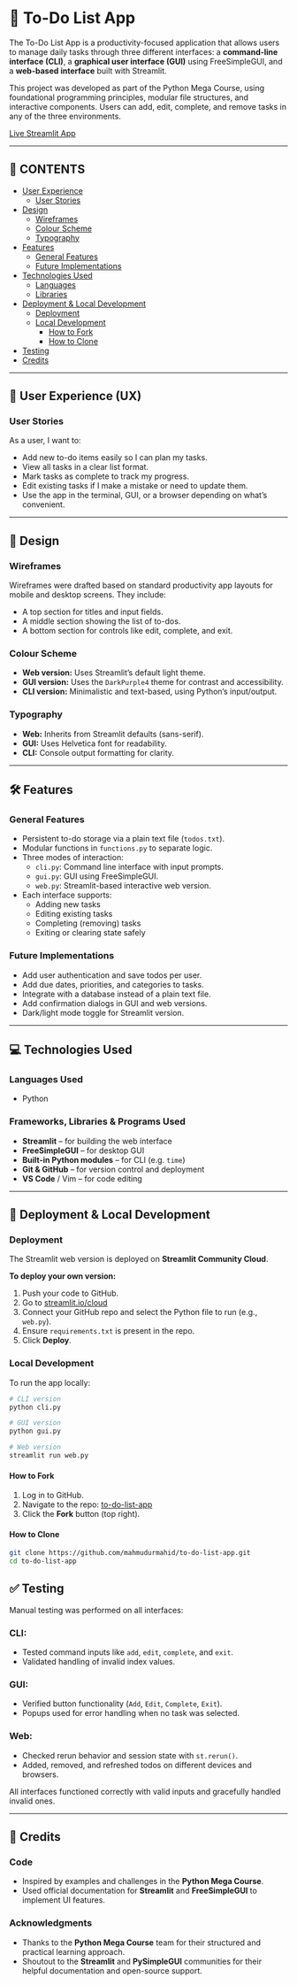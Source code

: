 # 📝 To-Do List App

The To-Do List App is a productivity-focused application that allows users to manage daily tasks through three different interfaces: a **command-line interface (CLI)**, a **graphical user interface (GUI)** using FreeSimpleGUI, and a **web-based interface** built with Streamlit.

This project was developed as part of the Python Mega Course, using foundational programming principles, modular file structures, and interactive components. Users can add, edit, complete, and remove tasks in any of the three environments.

[Live Streamlit App](https://mahmudurmahid-to-do-list-app-web-deofrp.streamlit.app/)

---

## 📑 CONTENTS

- [User Experience](#user-experience-ux)
  - [User Stories](#user-stories)
- [Design](#design)
  - [Wireframes](#wireframes)
  - [Colour Scheme](#colour-scheme)
  - [Typography](#typography)
- [Features](#features)
  - [General Features](#general-features)
  - [Future Implementations](#future-implementations)
- [Technologies Used](#technologies-used)
  - [Languages](#languages-used)
  - [Libraries](#frameworks-libraries--programs-used)
- [Deployment & Local Development](#deployment--local-development)
  - [Deployment](#deployment)
  - [Local Development](#local-development)
    - [How to Fork](#how-to-fork)
    - [How to Clone](#how-to-clone)
- [Testing](#testing)
- [Credits](#credits)

---

## 🧠 User Experience (UX)

### User Stories

As a user, I want to:

- Add new to-do items easily so I can plan my tasks.
- View all tasks in a clear list format.
- Mark tasks as complete to track my progress.
- Edit existing tasks if I make a mistake or need to update them.
- Use the app in the terminal, GUI, or a browser depending on what’s convenient.

---

## 🎨 Design

### Wireframes

Wireframes were drafted based on standard productivity app layouts for mobile and desktop screens. They include:

- A top section for titles and input fields.
- A middle section showing the list of to-dos.
- A bottom section for controls like edit, complete, and exit.

### Colour Scheme

- **Web version:** Uses Streamlit’s default light theme.
- **GUI version:** Uses the `DarkPurple4` theme for contrast and accessibility.
- **CLI version:** Minimalistic and text-based, using Python’s input/output.

### Typography

- **Web:** Inherits from Streamlit defaults (sans-serif).
- **GUI:** Uses Helvetica font for readability.
- **CLI:** Console output formatting for clarity.

---

## 🛠 Features

### General Features

- Persistent to-do storage via a plain text file (`todos.txt`).
- Modular functions in `functions.py` to separate logic.
- Three modes of interaction:
  - `cli.py`: Command line interface with input prompts.
  - `gui.py`: GUI using FreeSimpleGUI.
  - `web.py`: Streamlit-based interactive web version.
- Each interface supports:
  - Adding new tasks
  - Editing existing tasks
  - Completing (removing) tasks
  - Exiting or clearing state safely

### Future Implementations

- Add user authentication and save todos per user.
- Add due dates, priorities, and categories to tasks.
- Integrate with a database instead of a plain text file.
- Add confirmation dialogs in GUI and web versions.
- Dark/light mode toggle for Streamlit version.

---

## 💻 Technologies Used

### Languages Used

- Python

### Frameworks, Libraries & Programs Used

- **Streamlit** – for building the web interface
- **FreeSimpleGUI** – for desktop GUI
- **Built-in Python modules** – for CLI (e.g. `time`)
- **Git & GitHub** – for version control and deployment
- **VS Code** / Vim – for code editing

---

## 🚀 Deployment & Local Development

### Deployment

The Streamlit web version is deployed on **Streamlit Community Cloud**.

**To deploy your own version:**

1. Push your code to GitHub.
2. Go to [streamlit.io/cloud](https://streamlit.io/cloud)
3. Connect your GitHub repo and select the Python file to run (e.g., `web.py`).
4. Ensure `requirements.txt` is present in the repo.
5. Click **Deploy**.

### Local Development

To run the app locally:

```bash
# CLI version
python cli.py

# GUI version
python gui.py

# Web version
streamlit run web.py
```

#### How to Fork

1. Log in to GitHub.
2. Navigate to the repo: [to-do-list-app](https://github.com/mahmudurmahid/to-do-list-app)
3. Click the **Fork** button (top right).

#### How to Clone

```bash
git clone https://github.com/mahmudurmahid/to-do-list-app.git
cd to-do-list-app
```

## ✅ Testing

Manual testing was performed on all interfaces:

### CLI:

- Tested command inputs like `add`, `edit`, `complete`, and `exit`.
- Validated handling of invalid index values.

### GUI:

- Verified button functionality (`Add`, `Edit`, `Complete`, `Exit`).
- Popups used for error handling when no task was selected.

### Web:

- Checked rerun behavior and session state with `st.rerun()`.
- Added, removed, and refreshed todos on different devices and browsers.

All interfaces functioned correctly with valid inputs and gracefully handled invalid ones.

---

## 🧾 Credits

### Code

- Inspired by examples and challenges in the **Python Mega Course**.
- Used official documentation for **Streamlit** and **FreeSimpleGUI** to implement UI features.

### Acknowledgments

- Thanks to the **Python Mega Course** team for their structured and practical learning approach.
- Shoutout to the **Streamlit** and **PySimpleGUI** communities for their helpful documentation and open-source support.
